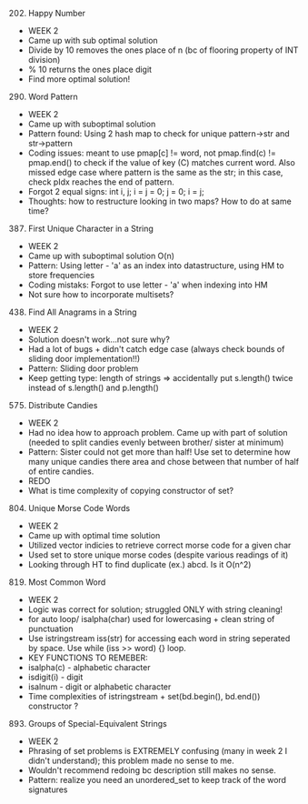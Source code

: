 202. Happy Number
- WEEK 2
- Came up with sub optimal solution
- Divide by 10 removes the ones place of n (bc of flooring property of INT division) 
- % 10 returns the ones place digit 
- Find more optimal solution!


290. Word Pattern
- WEEK 2
- Came up with suboptimal solution 
- Pattern found: Using 2 hash map to check for unique pattern->str and str->pattern 
- Coding issues: meant to use pmap[c] != word, not pmap.find(c) != pmap.end() to check if the value of key (C) matches current word. Also missed edge case where pattern is the same as the str; in this case, check pIdx reaches the end of pattern. 
- Forgot 2 equal signs: 
int i, j;
i = j = 0;
j = 0;
i = j;
- Thoughts: how to restructure looking in two maps? How to do at same time? 


387. First Unique Character in a String
- WEEK 2
- Came up with suboptimal solution O(n)
- Pattern: Using letter - 'a' as an index into datastructure, using HM to store frequencies
- Coding mistaks: Forgot to use letter - 'a' when indexing into HM
- Not sure how to incorporate multisets? 


438. Find All Anagrams in a String
- WEEK 2
- Solution doesn't work...not sure why? 
- Had a lot of bugs + didn't catch edge case (always check bounds of sliding door implementation!!)
- Pattern: Sliding door problem 
- Keep getting type: length of strings => accidentally put s.length() twice instead of s.length() and p.length()


575. Distribute Candies
- WEEK 2
- Had no idea how to approach problem. Came up with part of solution (needed to split candies evenly between brother/ sister at minimum) 
- Pattern: Sister could not get more than half! Use set to determine how many unique candies there area and chose between that number of half of entire candies. 
- REDO
- What is time complexity of copying constructor of set? 


804. Unique Morse Code Words
- WEEK 2
- Came up with optimal time solution
- Utilized vector indicies to retrieve correct morse code for a given char 
- Used set to store unique morse codes (despite various readings of it) 
- Looking through HT to find duplicate (ex.) abcd. Is it O(n^2)


819. Most Common Word
- WEEK 2
- Logic was correct for solution; struggled ONLY with string cleaning! 
- for auto loop/ isalpha(char) used for lowercasing + clean string of punctuation
- Use istringstream iss(str) for accessing each word in string seperated by space. Use while (iss >> word) {} loop. 
- KEY FUNCTIONS TO REMEBER: 
- isalpha(c) - alphabetic character 
- isdigit(i) - digit
- isalnum - digit or alphabetic character 
- Time complexities of istringstream + set(bd.begin(), bd.end()) constructor ? 


893. Groups of Special-Equivalent Strings
- WEEK 2
- Phrasing of set problems is EXTREMELY confusing (many in week 2 I didn't understand); this problem made no sense to me.
- Wouldn't recommend redoing bc description still makes no sense. 
- Pattern: realize you need an unordered_set to keep track of the word signatures


